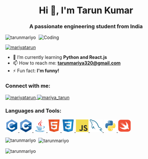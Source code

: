 <h1 align="center">Hi 👋, I'm Tarun Kumar</h1>
<h3 align="center">A passionate engineering student from India</h3>

<img align="right" alt="Coding" width="400" src="https://i.pinimg.com/originals/f1/e7/34/f1e734f9cade86fe737a9aa404ad5677.gif">

<p align="left"> 
  <img src="https://komarev.com/ghpvc/?username=tarunmariyo&label=Profile%20views&color=0e75b6&style=flat" alt="tarunmariyo" />
</p>

<p align="left"> 
  <a href="https://twitter.com/mariyatarun" target="blank">
    <img src="https://img.shields.io/twitter/follow/mariyatarun?logo=twitter&style=for-the-badge" alt="mariyatarun" />
  </a> 
</p>

- 🌱 I’m currently learning <b>Python and React.js</b>
- 📫 How to reach me: <b>tarunmariya320@gmail.com</b>
- ⚡ Fun fact: <b>I'm funny!</b>

<h3 align="left">Connect with me:</h3>
<p align="left">
  <a href="https://twitter.com/mariyatarun" target="blank">
    <img align="center" src="https://raw.githubusercontent.com/rahuldkjain/github-profile-readme-generator/master/src/images/icons/Social/twitter.svg" alt="mariyatarun" height="30" width="40" />
  </a>
  <a href="https://instagram.com/mariya_tarun" target="blank">
    <img align="center" src="https://raw.githubusercontent.com/rahuldkjain/github-profile-readme-generator/master/src/images/icons/Social/instagram.svg" alt="mariya_tarun" height="30" width="40" />
  </a>
</p>

<h3 align="left">Languages and Tools:</h3>
<p align="left">
  <a href="https://www.cprogramming.com/" target="_blank" rel="noreferrer">
    <img src="https://raw.githubusercontent.com/devicons/devicon/master/icons/c/c-original.svg" alt="c" width="40" height="40"/> 
  </a>
  <a href="https://www.w3schools.com/cpp/" target="_blank" rel="noreferrer">
    <img src="https://raw.githubusercontent.com/devicons/devicon/master/icons/cplusplus/cplusplus-original.svg" alt="cplusplus" width="40" height="40"/>
  </a>
  <a href="https://www.w3schools.com/java/" target="_blank" rel="noreferrer">
    <img src="https://raw.githubusercontent.com/devicons/devicon/master/icons/java/java-original.svg" alt="java" width="40" height="40"/>
  </a>
  <a href="https://www.w3schools.com/html/" target="_blank" rel="noreferrer">
    <img src="https://raw.githubusercontent.com/devicons/devicon/master/icons/html5/html5-original.svg" alt="html" width="40" height="40"/>
  </a>
  <a href="https://www.w3schools.com/css/" target="_blank" rel="noreferrer">
    <img src="https://raw.githubusercontent.com/devicons/devicon/master/icons/css3/css3-original.svg" alt="css" width="40" height="40"/>
  </a>
  <a href="https://www.javascript.com/" target="_blank" rel="noreferrer">
    <img src="https://raw.githubusercontent.com/devicons/devicon/master/icons/javascript/javascript-original.svg" alt="javascript" width="40" height="40"/>
  </a>
  <a href="https://www.mysql.com/" target="_blank" rel="noreferrer">
    <img src="https://raw.githubusercontent.com/devicons/devicon/master/icons/mysql/mysql-original.svg" alt="mysql" width="40" height="40"/>
  </a>
  <a href="https://www.python.org/" target="_blank" rel="noreferrer">
    <img src="https://raw.githubusercontent.com/devicons/devicon/master/icons/python/python-original.svg" alt="python" width="40" height="40"/>
  </a>
  <a href="https://developer.apple.com/swift/" target="_blank" rel="noreferrer">
    <img src="https://raw.githubusercontent.com/devicons/devicon/master/icons/swift/swift-original.svg" alt="swift" width="40" height="40"/>
  </a>
</p>

<p>
  <img align="left" src="https://github-readme-stats.vercel.app/api/top-langs?username=tarunmariyo&show_icons=true&locale=en&layout=compact" alt="tarunmariyo" />
</p>

<p>&nbsp;
  <img align="center" src="https://github-readme-stats.vercel.app/api?username=tarunmariyo&show_icons=true&locale=en" alt="tarunmariyo" />
</p>

<p>
  <img align="center" src="https://github-readme-streak-stats.herokuapp.com/?user=tarunmariyo&" alt="tarunmariyo" />
</p>
